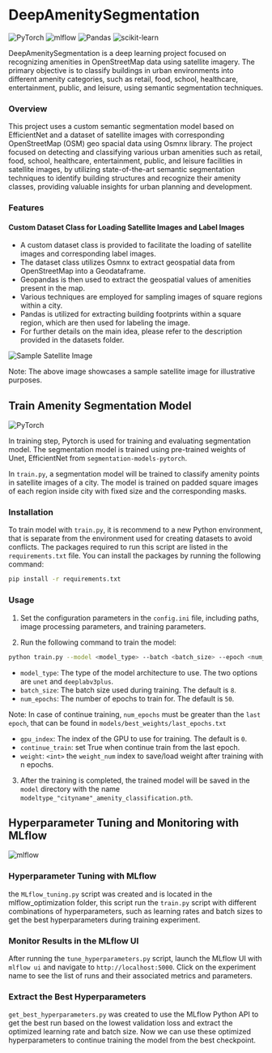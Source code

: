 # DeepAmenitySegmentation
![PyTorch](https://img.shields.io/badge/PyTorch-%23EE4C2C.svg?style=for-the-badge&logo=PyTorch&logoColor=white)
![mlflow](https://img.shields.io/badge/mlflow-%23d9ead3.svg?style=for-the-badge&logo=numpy&logoColor=blue)
![Pandas](https://img.shields.io/badge/pandas-%23150458.svg?style=for-the-badge&logo=pandas&logoColor=white)
![scikit-learn](https://img.shields.io/badge/scikit--learn-%23F7931E.svg?style=for-the-badge&logo=scikit-learn&logoColor=white)

DeepAmenitySegmentation is a deep learning project focused on recognizing amenities in OpenStreetMap data using satellite imagery. The primary objective is to classify buildings in urban environments into different amenity categories, such as retail, food, school, healthcare, entertainment, public, and leisure, using semantic segmentation techniques.

### Overview
This project uses a custom semantic segmentation model based on EfficientNet and a dataset of satellite images with corresponding OpenStreetMap (OSM) geo spacial data using Osmnx library. The project focused on detecting and classifying various urban amenities such as retail, food, school, healthcare, entertainment, public, and leisure facilities in satellite images, by utilizing state-of-the-art semantic segmentation techniques to identify building structures and recognize their amenity classes, providing valuable insights for urban planning and development.

### Features
#### Custom Dataset Class for Loading Satellite Images and Label Images
- A custom dataset class is provided to facilitate the loading of satellite images and corresponding label images.
- The dataset class utilizes Osmnx to extract geospatial data from OpenStreetMap into a Geodataframe.
- Geopandas is then used to extract the geospatial values of amenities present in the map.
- Various techniques are employed for sampling images of square regions within a city.
- Pandas is utilized for extracting building footprints within a square region, which are then used for labeling the image.
- For further details on the main idea, please refer to the description provided in the datasets folder.

![Sample Satellite Image](https://user-images.githubusercontent.com/92146886/219333765-b746ee07-e997-42bd-b49d-64c31464274a.png)

Note: The above image showcases a sample satellite image for illustrative purposes.
## Train Amenity Segmentation Model
![PyTorch](https://img.shields.io/badge/PyTorch-%23EE4C2C.svg?style=for-the-badge&logo=PyTorch&logoColor=white)

In training step, Pytorch is used for training and evaluating segmentation model. The segmentation model is trained using pre-trained weights of Unet, EfficientNet from `segmentation-models-pytorch`.

In `train.py`, a segmentation model will be trained to classify amenity points in satellite images of a city. The model is trained on padded square images of each region inside city with fixed size and the corresponding masks.

### Installation

To train model with `train.py`, it is recommend to a new Python environment, that is separate from the environment used for creating datasets to avoid conflicts. The packages required to run this script are listed in the `requirements.txt` file. You can install the packages by running the following command:

```bash
pip install -r requirements.txt
```

### Usage

1. Set the configuration parameters in the `config.ini` file, including paths, image processing parameters, and training parameters.

2. Run the following command to train the model:

```bash
python train.py --model <model_type> --batch <batch_size> --epoch <num_epochs> --gpu <gpu_index>  --continue_train <True/False> --weight <weight_num>
```

- `model_type`: The type of the model architecture to use. The two options are `unet` and `deeplabv3plus`.
- `batch_size`: The batch size used during training. The default is `8`.
- `num_epochs`: The number of epochs to train for. The default is `50`. 

Note: In case of continue training, `num_epochs` must be greater than the `last epoch`, that can be found in `models/best_weights/last_epochs.txt`
- `gpu_index`: The index of the GPU to use for training. The default is `0`.
- `continue_train`: set True when continue train from the last epoch.
- `weight`: `<int>` the `weight_num` index to save/load weight after training with n epochs.

3. After the training is completed, the trained model will be saved in the `model` directory with the name `modeltype_"cityname"_amenity_classification.pth`.

## Hyperparameter Tuning and Monitoring with MLflow 
![mlflow](https://img.shields.io/badge/mlflow-%23d9ead3.svg?style=for-the-badge&logo=numpy&logoColor=blue)

### Hyperparameter Tuning with MLflow
the `MLflow_tuning.py` script was created and is located in the mlflow_optimization folder, this script run the `train.py` script with different combinations of hyperparameters, such as learning rates and batch sizes to get the best hyperparameters during training experiment.

### Monitor Results in the MLflow UI
After running the `tune_hyperparameters.py` script, launch the MLflow UI with `mlflow ui` and navigate to `http://localhost:5000`. Click on the experiment name to see the list of runs and their associated metrics and parameters.

### Extract the Best Hyperparameters
`get_best_hyperparameters.py` was created to use the MLflow Python API to get the best run based on the lowest validation loss and extract the optimized learning rate and batch size. Now we can use these optimized hyperparameters to continue training the model from the best checkpoint.
